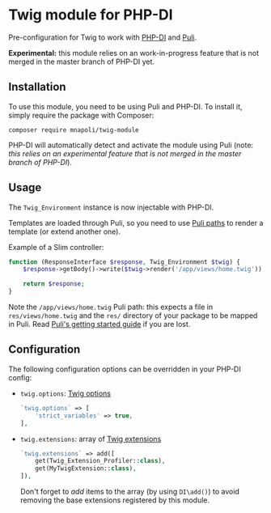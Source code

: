 # Twig module for PHP-DI

Pre-configuration for Twig to work with [PHP-DI](http://php-di.org) and [Puli](http://puli.io).

**Experimental:** this module relies on an work-in-progress feature that is not merged in the master branch of PHP-DI yet.

## Installation

To use this module, you need to be using Puli and PHP-DI. To install it, simply require the package with Composer:

```
composer require mnapoli/twig-module
```

PHP-DI will automatically detect and activate the module using Puli (note: *this relies on an experimental feature that is not merged in the master branch of PHP-DI*).

## Usage

The `Twig_Environment` instance is now injectable with PHP-DI.

Templates are loaded through Puli, so you need to use [Puli paths](http://docs.puli.io/en/latest/glossary.html#glossary-puli-path) to render a template (or extend another one).

Example of a Slim controller:

```php
function (ResponseInterface $response, Twig_Environment $twig) {
    $response->getBody()->write($twig->render('/app/views/home.twig'));

    return $response;
}
```

Note the `/app/views/home.twig` Puli path: this expects a file in `res/views/home.twig` and the `res/` directory of your package to be mapped in Puli. Read [Puli's getting started guide](http://docs.puli.io/en/latest/repository/introduction.html) if you are lost.

## Configuration

The following configuration options can be overridden in your PHP-DI config:

- `twig.options`: [Twig options](http://twig.sensiolabs.org/doc/api.html#environment-options)

    ```php
    `twig.options` => [
        'strict_variables' => true,
    ],
    ```
- `twig.extensions`: array of [Twig extensions](http://twig.sensiolabs.org/doc/api.html#using-extensions)

    ```php
    `twig.extensions` => add([
        get(Twig_Extension_Profiler::class),
        get(MyTwigExtension::class),
    ]),
    ```

    Don't forget to *add* items to the array (by using `DI\add()`) to avoid removing the base extensions registered by this module.
